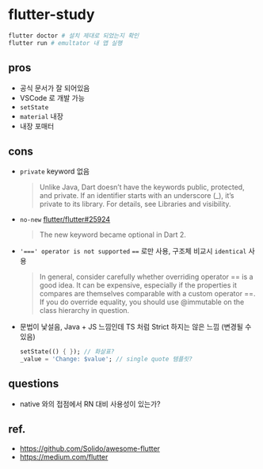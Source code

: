 # flutter-study

``` bash
flutter doctor # 설치 제대로 되었는지 확인
flutter run # emultator 내 앱 실행
```

## pros

- 공식 문서가 잘 되어있음
- VSCode 로 개발 가능
- `setState`
- `material` 내장
- 내장 포매터

## cons

- `private` keyword 없음 
  > Unlike Java, Dart doesn’t have the keywords public, protected, and private. If an identifier starts with an underscore (_), it’s private to its library. For details, see Libraries and visibility.
- `no-new` [flutter/flutter#25924](https://github.com/flutter/flutter/issues/25924)
  > The new keyword became optional in Dart 2.
- `'===' operator is not supported` `==` 로만 사용, 구조체 비교시 `identical` 사용
  > In general, consider carefully whether overriding operator == is a good idea. It can be expensive, especially if the properties it compares are themselves comparable with a custom operator ==. If you do override equality, you should use @immutable on the class hierarchy in question.
- 문법이 낯설음, Java + JS 느낌인데 TS 처럼 Strict 하지는 않은 느낌 (변경될 수 있음)
  ``` dart
  setState(() { }); // 화살표?
  _value = 'Change: $value'; // single quote 템플릿?
  ```

## questions

- native 와의 접점에서 RN 대비 사용성이 있는가?

## ref.

- https://github.com/Solido/awesome-flutter
- https://medium.com/flutter
